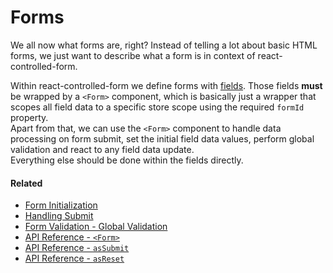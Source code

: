 # Forms

We all now what forms are, right? Instead of telling a lot about basic HTML forms, we just want to describe what a form is in context of react-controlled-form.

Within react-controlled-form we define forms with [fields](Fields.md). Those fields **must** be wrapped by a `<Form>` component, which is basically just a wrapper that scopes all field data to a specific store scope using the required `formId` property.<br>
Apart from that, we can use the `<Form>` component to handle data processing on form submit, set the initial field data values, perform global validation and react to any field data update.<br>
Everything else should be done within the fields directly.

#### Related
* [Form Initialization](../guides/FormInitialization.md)
* [Handling Submit](../guides/HandlingSubmit.md)
* [Form Validation - Global Validation](../guides/FormValidation#global-validation.md)
* [API Reference - `<Form>`](../api/Form.md)
* [API Reference - `asSubmit`](../api/Form.md)
* [API Reference - `asReset`](../api/Form.md)
